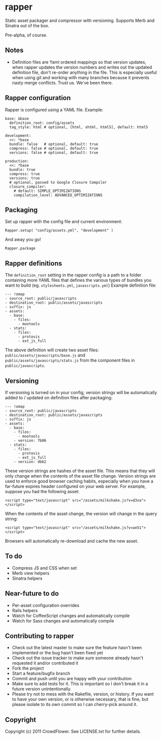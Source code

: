# rapper

Static asset packager and compressor with versioning. Supports Merb and Sinatra out of the box.

Pre-alpha, of course.

## Notes

* Definition files are Yaml ordered mappings so that version updates, when rapper updates the version numbers and writes out the updated definition file, don't re-order anything in the file. This is especially useful when using git and working with many branches because it prevents nasty merge conflicts. Trust us. We've been there.

## Rapper configuration

Rapper is configured using a YAML file. Example:

    base: &base
      definition_root: config/assets
      tag_style: html # optional, [html, xhtml, html5], default: html5
    
    development:
      <<: *base
      bundle: false   # optional, default: true
      compress: false # optional, default: true
      versions: false # optional, default: true
    
    production:
      <<: *base
      bundle: true
      compress: true
      versions: true
      # optional, passed to Google Closure Compiler
      closure_compiler:
        # default: SIMPLE_OPTIMIZATIONS
        compilation_level: ADVANCED_OPTIMIZATIONS

## Packaging

Set up rapper with the config file and current environment:

    Rapper.setup( "config/assets.yml", "development" )

And away you go!

    Rapper.package

## Rapper definitions

The `definition_root` setting in the rapper config is a path to a folder containing more YAML files that defines the various types of bundles you want to build (eg. `stylesheets.yml`, `javascripts.yml`) Example definition file:

    --- !omap 
    - source_root: public/javascripts
    - destination_root: public/assets/javascripts
    - suffix: js
    - assets: 
      - base: 
        - files: 
          - mootools
      - stats: 
        - files: 
          - protovis
          - ext_js_full

The above definition will create two asset files: `public/assets/javascripts/base.js` and `public/assets/javascripts/stats.js` from the component files in `public/javascripts`.

## Versioning

If versioning is turned on in your config, version strings will be automatically added to / updated on definition files after packaging:

    --- !omap 
    - source_root: public/javascripts
    - destination_root: public/assets/javascripts
    - suffix: js
    - assets: 
      - base: 
        - files: 
          - mootools
        - version: 7b06
      - stats: 
        - files: 
          - protovis
          - ext_js_full
        - version: db62

These version strings are hashes of the asset file. This means that they will only change when the contents of the asset file change. Version strings are used to enforce good browser caching habits, especially when you have a far-future expires header configured on your web server. For example, suppose you had the following asset:

    <script type="text/javascript" src="/assets/milkshake.js?v=d3va"></script>

When the contents of the asset change, the version will change in the query string:

    <script type="text/javascript" src="/assets/milkshake.js?v=ae51"></script>

Browsers will automatically re-download and cache the new asset.

## To do

* Compress JS and CSS when set
* Merb view helpers
* Sinatra helpers

## Near-future to do

* Per-asset configuration overrides
* Rails helpers
* Watch for CoffeeScript changes and automatically compile
* Watch for Sass changes and automatically compile

## Contributing to rapper
 
* Check out the latest master to make sure the feature hasn't been implemented or the bug hasn't been fixed yet
* Check out the issue tracker to make sure someone already hasn't requested it and/or contributed it
* Fork the project
* Start a feature/bugfix branch
* Commit and push until you are happy with your contribution
* Make sure to add tests for it. This is important so I don't break it in a future version unintentionally.
* Please try not to mess with the Rakefile, version, or history. If you want to have your own version, or is otherwise necessary, that is fine, but please isolate to its own commit so I can cherry-pick around it.

## Copyright

Copyright (c) 2011 CrowdFlower. See LICENSE.txt for further details.

